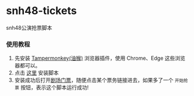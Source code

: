 # snh48-tickets
snh48公演抢票脚本

### 使用教程
1. 先安装 [Tampermonkey(油猴)](https://chrome.google.com/webstore/detail/tampermonkey/dhdgffkkebhmkfjojejmpbldmpobfkfo?hl=zh-cn) 浏览器插件，使用 Chrome、Edge 这些浏览器都可以。
2. 点击 [这里](https://github.com/zwtzwx/snh48-tickets/raw/main/buy_tickets.user.js) 安装脚本
3. 安装成功后打开[剧场门票](https://shop.48.cn/tickets)，随便点击某个票务链接进去，如果多了一个 `开始抢票` 按钮，表示这个脚本运行成功!
